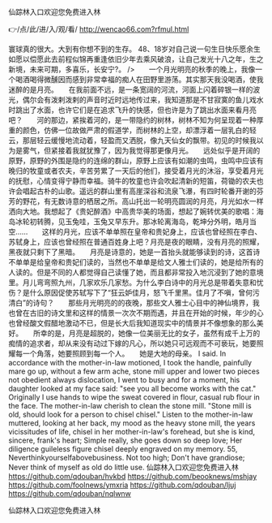 
仙踪林入口欢迎您免费进入林




👉/点/此/进/入/观/看/ http://wencao66.com?rfmul.html




寰球真的很大。大到有你想不到的生存。
	48、18岁对自己说一句生日快乐愿余生如愿以偿愿此去前程似锦再重逢依旧少年去乘风破浪，让自己发光十八之年，生之新境，未来可期，多喜乐，长安宁?。
/>　　一个月光明亮的秋季的晚上，我像一个喝酒喝得微醺因而感到非常幸福的痴人在田野里游荡。其实那天我没喝酒，使我迷醉的是月亮。　　在我前面不远，是一条宽阔的河流，河面上闪着碎银一样的波光，偶尔会有泼剌泼剌的声音时近时远地传过来，我知道那是不甘寂寞的鱼儿戏水时跳出了水面，也许它们是在追求飞升的快感，但也许是为了跳出水面来看月亮吧？　　河的那边，紧挨着河的，是一带隐约的树林，树林不知为何呈现着一种厚重的颜色，仿佛一位故做严肃的假道学，而树林的上空，却漂浮着一层乳白的轻云，那层轻云缓慢地流动着，轻盈而又洒脱，像九天仙女的飘带。初见的时候我以为是雾气，但紧接着我就犹豫了，因为我觉得那更像月光。　　远处似乎是开阔的原野，原野的外围是隐约的连绵的群山，原野上应该有如潮的虫鸣，虫鸣中应该有晚归的牧童或者农夫，辛苦劳累了一天后的他们，接受着月光的沐浴，享受着月光的抚慰，心情变得宁静而幸福。骑牛的牧童也许会吹起清新的短笛，荷锄的农夫也许会唱起古朴的山歌。遥远的群山里有高崖深谷和流泉飞瀑，有四时轮番开谢的芬芳的野花，有无数诗意的栖居之所。高山托出一轮明亮圆润的月亮，月光如水一样洒向大地。我想起了《贵妃醉酒》中高贵华美的场面，想起了婉转优美的歌唱：海岛冰轮初转腾，见玉兔哇，玉兔又早东升。那冰轮离海岛，乾坤分外明，皓月当空……　　这样的月光，应该不单单照在皇帝和贵妃身上，应该也曾经照在李白、苏轼身上，应该也曾经照在普通百姓身上吧？月亮是夜的眼睛，没有月亮的照耀，黑夜就只剩下了黑暗。　　月亮是诗意的，她是一首抬头就能够读到的诗，这首诗不单单是给皇帝和贵妃们读的，当然也不单单是给文人雅士们读的，她是给所有的人读的。但是不同的人都觉得自己读懂了她，而且都非常投入地沉浸到了她的意境里。月儿弯弯照九州，几家欢乐几家愁。为什么李白诗中的月光总是带着失意和忧伤？是什么原因促使苏轼写下了“狂云妒佳月，怒飞千里黑。佳月了不嗔，曾何污清白”的诗句？　　那些月光明亮的的夜晚，那些文人雅士心目中的神仙境界，我也曾在古旧的诗文里和这样的情景一次次不期而遇，并且在开始的时候，年少的心也曾经酸文假醋地激动不已，但是长大后我知道现实中的情景并不像想象的那么美好。　　所幸的是，月亮是超脱的，她像一位美丽无比的女子，虽然有成千上万的痴情的追求者，却从来没有动过下嫁的凡心，所以她只可远观而不可亵玩，她要照耀每一个角落，她要照顾到每一个人。　　她是大地的母亲。
I said.
In accordance with the mother-in-law motioned, I took the handle, painfully mare go up, without a few arm ache, stone mill upper and lower two pieces not obedient always dislocation, I went to busy and for a moment, his daughter looked at my face said: "see you all become works with the cat."
Originally I use hands to wipe the sweat covered in flour, casual rub flour in the face.
The mother-in-law cherish to clean the stone mill.
"Stone mill is old, should look for a person to chisel chisel."
Listen to the mother-in-law muttered, looking at her back, my mood as the heavy stone mill, the years vicissitudes of life, chisel in her mother-in-law's forehead, but she is kind, sincere, frank's heart;
Simple really, she goes down so deep love;
Her diligence guileless figure chisel deeply engraved on my memory.
55, Neverthinkyourselfabovebusiness. Not too high;
Don't have grandiose;
Never think of myself as old do little use.
仙踪林入口欢迎您免费进入林 https://github.com/qdouban/hvkbd
https://github.com/beooknews/mshjay
https://github.com/foolnews/ymxria
https://github.com/qdouban/ljuj
https://github.com/qdouban/nqlwnw





仙踪林入口欢迎您免费进入林
